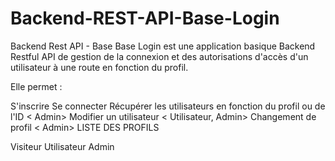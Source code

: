 # Backend-REST-API-Base-Login

Backend Rest API - Base
Base Login est une application basique Backend Restful API de gestion de la connexion et des autorisations d'accès d'un utilisateur à une route en fonction du profil.

Elle permet :

S'inscrire
Se connecter
Récupérer les utilisateurs en fonction du profil ou de l'ID < Admin>
Modifier un utilisateur < Utilisateur, Admin>
Changement de profil < Admin>
LISTE DES PROFILS

Visiteur
Utilisateur
Admin
